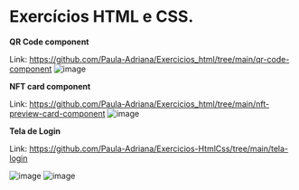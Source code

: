 # Exercícios HTML e CSS.

**QR Code component** 

Link: https://github.com/Paula-Adriana/Exercicios_html/tree/main/qr-code-component
![image](https://user-images.githubusercontent.com/85121210/158364246-936d3fbe-0cd3-4380-8e17-f8654527a13a.png)

**NFT card component**

Link: https://github.com/Paula-Adriana/Exercicios_html/tree/main/nft-preview-card-component
![image](https://user-images.githubusercontent.com/85121210/158365343-b086ba8d-21fc-497d-86aa-726880d0f4a8.png)


**Tela de Login**

Link: https://github.com/Paula-Adriana/Exercicios-HtmlCss/tree/main/tela-login

![image](https://user-images.githubusercontent.com/85121210/158641338-6ee207fa-3595-4d5a-99f6-679fb5721969.png)
![image](https://user-images.githubusercontent.com/85121210/158641201-caa81d4c-f79e-417f-a454-a6994fc8fa5c.png)




